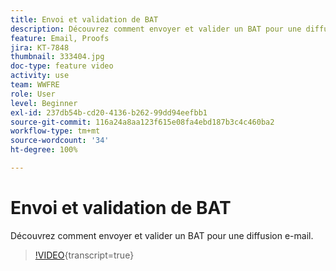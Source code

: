 ```yaml
---
title: Envoi et validation de BAT
description: Découvrez comment envoyer et valider un BAT pour une diffusion e-mail.
feature: Email, Proofs
jira: KT-7848
thumbnail: 333404.jpg
doc-type: feature video
activity: use
team: WWFRE
role: User
level: Beginner
exl-id: 237db54b-cd20-4136-b262-99dd94eefbb1
source-git-commit: 116a24a8aa123f615e08fa4ebd187b3c4c460ba2
workflow-type: tm+mt
source-wordcount: '34'
ht-degree: 100%

---
```


# Envoi et validation de BAT

Découvrez comment envoyer et valider un BAT pour une diffusion e-mail.

>[!VIDEO](https://video.tv.adobe.com/v/3447001?quality=12&learn=on&captions=fre_fr){transcript=true}

